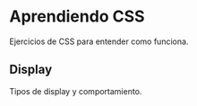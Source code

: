 # Aprendiendo CSS
Ejercicios de CSS para entender como funciona.
## Display
Tipos de display y comportamiento.
